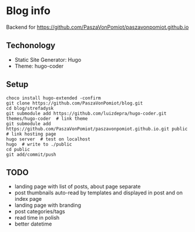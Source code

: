 # Blog info
Backend for https://github.com/PaszaVonPomiot/paszavonpomiot.github.io

## Techonology
- Static Site Generator: Hugo
- Theme: hugo-coder

## Setup
```
choco install hugo-extended -confirm
git clone https://github.com/PaszaVonPomiot/blog.git
cd blog/strefadysk
git submodule add https://github.com/luizdepra/hugo-coder.git themes/hugo-coder  # link theme
git submodule add https://github.com/PaszaVonPomiot/paszavonpomiot.github.io.git public  # link hosting page
hugo server  # test on localhost
hugo  # write to ./public
cd public
git add/commit/push
```

## TODO
- landing page with list of posts, about page separate
- post thumbnails auto-read by templates and displayed in post and on index page
- landing page with branding
- post categories/tags
- read time in polish
- better datetime

